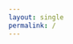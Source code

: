 ```yaml
---
layout: single 
permalink: /
---
```


<!DOCTYPE html>
<html lang="en">
<head>


<!DOCTYPE html>

<html lang="en">
<head>
    <meta charset="UTF-8">
    <meta name="viewport" content="width=device-width, initial-scale=1.0">
    <title>Mohammed Tawshif Hossain - Portfolio</title>
    <style>
        * {
            margin: 0;
            padding: 0;
            box-sizing: border-box;
        }

        body {
            font-family: 'Segoe UI', Tahoma, Geneva, Verdana, sans-serif;
            overflow-x: hidden;
            background: #0a0e27;
            color: #fff;
        }

        /* Hero Section */
        .hero {
            min-height: 100vh;
            background: linear-gradient(135deg, #667eea 0%, #764ba2 50%, #f093fb 100%);
            position: relative;
            overflow: hidden;
            display: flex;
            align-items: center;
            justify-content: center;
        }

        .hero::before {
            content: '';
            position: absolute;
            top: 0;
            left: 0;
            right: 0;
            bottom: 0;
            background: 
                radial-gradient(circle at 20% 50%, rgba(120, 119, 198, 0.3), transparent 50%),
                radial-gradient(circle at 80% 80%, rgba(253, 121, 168, 0.3), transparent 50%),
                radial-gradient(circle at 40% 20%, rgba(99, 179, 237, 0.3), transparent 50%);
            animation: gradientShift 15s ease infinite;
        }

        @keyframes gradientShift {
            0%, 100% { opacity: 1; }
            50% { opacity: 0.8; }
        }

        .hero-content {
            position: relative;
            z-index: 2;
            text-align: center;
            padding: 2rem;
            max-width: 1200px;
        }

        .profile-image-container {
            width: 200px;
            height: 200px;
            margin: 0 auto 2rem;
            border-radius: 50%;
            background: linear-gradient(135deg, #f093fb 0%, #f5576c 100%);
            padding: 6px;
            animation: float 6s ease-in-out infinite;
            box-shadow: 0 20px 60px rgba(0, 0, 0, 0.3);
        }

        @keyframes float {
            0%, 100% { transform: translateY(0px); }
            50% { transform: translateY(-20px); }
        }

        .profile-image {
            width: 100%;
            height: 100%;
            border-radius: 50%;
            object-fit: cover;
            background: #2d3748;
            display: flex;
            align-items: center;
            justify-content: center;
            font-size: 4rem;
            color: #667eea;
        }

        h1 {
            font-size: 3.5rem;
            font-weight: 700;
            margin-bottom: 0.5rem;
            background: linear-gradient(to right, #fff, #f0f0f0);
            -webkit-background-clip: text;
            -webkit-text-fill-color: transparent;
            animation: fadeInUp 1s ease;
        }

        .title {
            font-size: 1.5rem;
            color: rgba(255, 255, 255, 0.9);
            margin-bottom: 1rem;
            animation: fadeInUp 1.2s ease;
        }

        .subtitle {
            font-size: 1.1rem;
            color: rgba(255, 255, 255, 0.8);
            max-width: 700px;
            margin: 0 auto 2rem;
            line-height: 1.6;
            animation: fadeInUp 1.4s ease;
        }

        @keyframes fadeInUp {
            from {
                opacity: 0;
                transform: translateY(30px);
            }
            to {
                opacity: 1;
                transform: translateY(0);
            }
        }

        .social-links {
            display: flex;
            gap: 1.5rem;
            justify-content: center;
            margin-bottom: 2rem;
            animation: fadeInUp 1.6s ease;
        }

        .social-link {
            width: 50px;
            height: 50px;
            background: rgba(255, 255, 255, 0.1);
            border-radius: 50%;
            display: flex;
            align-items: center;
            justify-content: center;
            color: white;
            text-decoration: none;
            font-size: 1.5rem;
            transition: all 0.3s ease;
            backdrop-filter: blur(10px);
        }

        .social-link:hover {
            background: rgba(255, 255, 255, 0.2);
            transform: translateY(-5px);
            box-shadow: 0 10px 25px rgba(0, 0, 0, 0.2);
        }

        .cta-buttons {
            display: flex;
            gap: 1.5rem;
            justify-content: center;
            flex-wrap: wrap;
            animation: fadeInUp 1.8s ease;
        }

        .btn {
            padding: 15px 35px;
            font-size: 1.1rem;
            font-weight: 600;
            text-decoration: none;
            border-radius: 50px;
            transition: all 0.3s ease;
            display: inline-flex;
            align-items: center;
            gap: 10px;
        }

        .btn-primary {
            background: white;
            color: #667eea;
            box-shadow: 0 10px 30px rgba(255, 255, 255, 0.3);
        }

        .btn-primary:hover {
            transform: translateY(-3px);
            box-shadow: 0 15px 40px rgba(255, 255, 255, 0.4);
        }

        .btn-secondary {
            background: rgba(255, 255, 255, 0.1);
            color: white;
            border: 2px solid rgba(255, 255, 255, 0.3);
            backdrop-filter: blur(10px);
        }

        .btn-secondary:hover {
            background: rgba(255, 255, 255, 0.2);
            transform: translateY(-3px);
        }

        .scroll-indicator {
            position: absolute;
            bottom: 30px;
            left: 50%;
            transform: translateX(-50%);
            animation: bounce 2s infinite;
        }

        @keyframes bounce {
            0%, 20%, 50%, 80%, 100% { transform: translateX(-50%) translateY(0); }
            40% { transform: translateX(-50%) translateY(-20px); }
            60% { transform: translateX(-50%) translateY(-10px); }
        }

        .scroll-indicator::before {
            content: '↓';
            font-size: 2rem;
            color: rgba(255, 255, 255, 0.7);
        }

        /* Research Interests Section */
        .research-section {
            padding: 6rem 2rem;
            background: linear-gradient(180deg, #0a0e27 0%, #1a1f3a 100%);
        }

        .container {
            max-width: 1200px;
            margin: 0 auto;
        }

        .section-title {
            text-align: center;
            font-size: 2.5rem;
            margin-bottom: 3rem;
            background: linear-gradient(135deg, #667eea 0%, #f093fb 100%);
            -webkit-background-clip: text;
            -webkit-text-fill-color: transparent;
        }

        .interests-grid {
            display: grid;
            grid-template-columns: repeat(auto-fit, minmax(280px, 1fr));
            gap: 2rem;
            margin-bottom: 4rem;
        }

        .interest-card {
            background: rgba(255, 255, 255, 0.05);
            padding: 2rem;
            border-radius: 20px;
            border: 1px solid rgba(255, 255, 255, 0.1);
            transition: all 0.3s ease;
            backdrop-filter: blur(10px);
        }

        .interest-card:hover {
            transform: translateY(-10px);
            background: rgba(255, 255, 255, 0.08);
            box-shadow: 0 20px 40px rgba(102, 126, 234, 0.3);
        }

        .interest-icon {
            width: 60px;
            height: 60px;
            background: linear-gradient(135deg, #667eea 0%, #764ba2 100%);
            border-radius: 15px;
            display: flex;
            align-items: center;
            justify-content: center;
            font-size: 1.8rem;
            margin-bottom: 1rem;
        }

        .interest-card h3 {
            font-size: 1.3rem;
            margin-bottom: 0.5rem;
            color: #f093fb;
        }

        .interest-card p {
            color: rgba(255, 255, 255, 0.7);
            line-height: 1.6;
        }

        /* Stats Section */
        .stats-section {
            background: linear-gradient(135deg, #667eea 0%, #764ba2 100%);
            padding: 4rem 2rem;
        }

        .stats-grid {
            display: grid;
            grid-template-columns: repeat(auto-fit, minmax(200px, 1fr));
            gap: 3rem;
            max-width: 1200px;
            margin: 0 auto;
        }

        .stat-item {
            text-align: center;
        }

        .stat-number {
            font-size: 3rem;
            font-weight: 700;
            margin-bottom: 0.5rem;
            color: white;
        }

        .stat-label {
            font-size: 1rem;
            color: rgba(255, 255, 255, 0.9);
        }

        /* Featured Work */
        .featured-section {
            padding: 6rem 2rem;
            background: #0a0e27;
        }

        .work-grid {
            display: grid;
            grid-template-columns: repeat(auto-fit, minmax(350px, 1fr));
            gap: 2rem;
        }

        .work-card {
            background: rgba(255, 255, 255, 0.05);
            border-radius: 20px;
            overflow: hidden;
            border: 1px solid rgba(255, 255, 255, 0.1);
            transition: all 0.3s ease;
        }

        .work-card:hover {
            transform: translateY(-10px);
            box-shadow: 0 20px 50px rgba(102, 126, 234, 0.3);
        }

        .work-image {
            width: 100%;
            height: 250px;
            background: linear-gradient(135deg, #667eea 0%, #764ba2 100%);
            display: flex;
            align-items: center;
            justify-content: center;
            font-size: 4rem;
            color: white;
        }

        .work-content {
            padding: 2rem;
        }

        .work-tag {
            display: inline-block;
            padding: 5px 15px;
            background: rgba(102, 126, 234, 0.2);
            border-radius: 20px;
            font-size: 0.85rem;
            margin-bottom: 1rem;
            color: #f093fb;
        }

        .work-card h3 {
            font-size: 1.4rem;
            margin-bottom: 1rem;
            color: white;
        }

        .work-card p {
            color: rgba(255, 255, 255, 0.7);
            line-height: 1.6;
            margin-bottom: 1.5rem;
        }

        .work-link {
            color: #667eea;
            text-decoration: none;
            font-weight: 600;
            display: inline-flex;
            align-items: center;
            gap: 5px;
        }

        .work-link:hover {
            color: #f093fb;
        }

        /* Footer */
        footer {
            background: #050816;
            padding: 3rem 2rem;
            text-align: center;
        }

        .footer-content {
            max-width: 1200px;
            margin: 0 auto;
        }

        .footer-links {
            display: flex;
            gap: 2rem;
            justify-content: center;
            margin-bottom: 2rem;
            flex-wrap: wrap;
        }

        .footer-link {
            color: rgba(255, 255, 255, 0.7);
            text-decoration: none;
            transition: color 0.3s ease;
        }

        .footer-link:hover {
            color: #667eea;
        }

        .copyright {
            color: rgba(255, 255, 255, 0.5);
            font-size: 0.9rem;
        }

        @media (max-width: 768px) {
            h1 { font-size: 2.5rem; }
            .title { font-size: 1.2rem; }
            .interests-grid, .work-grid {
                grid-template-columns: 1fr;
            }
            .cta-buttons {
                flex-direction: column;
                align-items: center;
            }
        }
    </style>
</head>
<body>
    <!-- Hero Section -->
    <section class="hero">
        <div class="hero-content">
            <div class="profile-image-container">
                <div class="profile-image">🎓</div>
            </div>
            
            <h1>Mohammed Tawshif Hossain</h1>
            <p class="title">Electrical & Electronic Engineering Student | Researcher</p>
            <p class="subtitle">
                Passionate about biomedical signal processing, quantum photonics, and computational neuroscience. 
                Exploring the intersection of technology and healthcare to innovate tomorrow's solutions.
            </p>
            
            <div class="social-links">
                <a href="mailto:tawsifturjoeee@gmail.com" class="social-link" title="Email">📧</a>
                <a href="https://linkedin.com/in/yourprofile" class="social-link" target="_blank" title="LinkedIn">💼</a>
                <a href="https://github.com/tawsifturjo" class="social-link" target="_blank" title="GitHub">💻</a>
                <a href="https://scholar.google.com" class="social-link" target="_blank" title="Google Scholar">🎓</a>
            </div>
            
            <div class="cta-buttons">
                <a href="/publications/" class="btn btn-primary">
                    📚 View Publications
                </a>
                <a href="/cv/" class="btn btn-secondary">
                    📄 Download CV
                </a>
            </div>
        </div>
        
        <div class="scroll-indicator"></div>
    </section>

    <!-- Research Interests -->
    <section class="research-section">
        <div class="container">
            <h2 class="section-title">Research Interests</h2>
            
            <div class="interests-grid">
                <div class="interest-card">
                    <div class="interest-icon">🔬</div>
                    <h3>Quantum Photonics</h3>
                    <p>Exploring quantum phenomena in photonic systems and their applications in computing and communication.</p>
                </div>
                
                <div class="interest-card">
                    <div class="interest-icon">💡</div>
                    <h3>Computational Nanophotonics</h3>
                    <p>Designing and simulating nanoscale photonic devices using advanced computational methods.</p>
                </div>
                
                <div class="interest-card">
                    <div class="interest-icon">🧠</div>
                    <h3>Computational Neuroscience</h3>
                    <p>Applying machine learning and signal processing to decode brain activity and understand cognition.</p>
                </div>
                
                <div class="interest-card">
                    <div class="interest-icon">⚕️</div>
                    <h3>Biomedical Optics</h3>
                    <p>Developing optical techniques for medical diagnostics and therapeutic applications.</p>
                </div>
                
                <div class="interest-card">
                    <div class="interest-icon">🌐</div>
                    <h3>Integrated Photonics</h3>
                    <p>Creating on-chip photonic circuits for telecommunications and sensing applications.</p>
                </div>
                
                <div class="interest-card">
                    <div class="interest-icon">⚛️</div>
                    <h3>Quantum Technologies</h3>
                    <p>Investigating quantum computing, sensing, and their revolutionary impact on healthcare.</p>
                </div>
            </div>
        </div>
    </section>

    <!-- Stats Section -->
    <section class="stats-section">
        <div class="stats-grid">
            <div class="stat-item">
                <div class="stat-number">2</div>
                <div class="stat-label">Published Papers</div>
            </div>
            <div class="stat-item">
                <div class="stat-number">3.51</div>
                <div class="stat-label">CGPA / 4.00</div>
            </div>
            <div class="stat-item">
                <div class="stat-number">5+</div>
                <div class="stat-label">Research Projects</div>
            </div>
            <div class="stat-item">
                <div class="stat-number">100+</div>
                <div class="stat-label">EEG Sessions Analyzed</div>
            </div>
        </div>
    </section>

    <!-- Featured Work -->
    <section class="featured-section">
        <div class="container">
            <h2 class="section-title">Featured Research</h2>
            
            <div class="work-grid">
                <div class="work-card">
                    <div class="work-image">🧠</div>
                    <div class="work-content">
                        <span class="work-tag">Journal Article</span>
                        <h3>Decoding Memory with Explainable AI</h3>
                        <p>Large-scale EEG study using machine learning and SHAP to classify memory encoding vs. retrieval states with 81.97% accuracy.</p>
                        <a href="/publication/2025-memory-decoding-xai" class="work-link">
                            Read More →
                        </a>
                    </div>
                </div>
                
                <div class="work-card">
                    <div class="work-image">😊</div>
                    <div class="work-content">
                        <span class="work-tag">Conference Paper</span>
                        <h3>Spectrogram-Driven Emotion Detection</h3>
                        <p>CNN-based emotion classification from EEG spectrograms achieving 99.80% accuracy on the SEED dataset.</p>
                        <a href="/publication/2025-emotion-detection-eeg" class="work-link">
                            Read More →
                        </a>
                    </div>
                </div>
                
                <div class="work-card">
                    <div class="work-image">🔧</div>
                    <div class="work-content">
                        <span class="work-tag">Ongoing Thesis</span>
                        <h3>Tunable On-Chip Optical Tweezing</h3>
                        <p>Developing chip-scale optical tweezers using metasurfaces for precise manipulation at the nanoscale.</p>
                        <a href="#" class="work-link">
                            Learn More →
                        </a>
                    </div>
                </div>
            </div>
        </div>
    </section>

    <!-- Footer -->
    <footer>
        <div class="footer-content">
            <div class="footer-links">
                <a href="/" class="footer-link">Home</a>
                <a href="/publications/" class="footer-link">Publications</a>
                <a href="/research/" class="footer-link">Research</a>
                <a href="/cv/" class="footer-link">CV</a>
                <a href="/contact/" class="footer-link">Contact</a>
            </div>
            <p class="copyright">
                © 2025 Mohammed Tawshif Hossain. All rights reserved.
            </p>
        </div>
    </footer>
</body>
</html>
